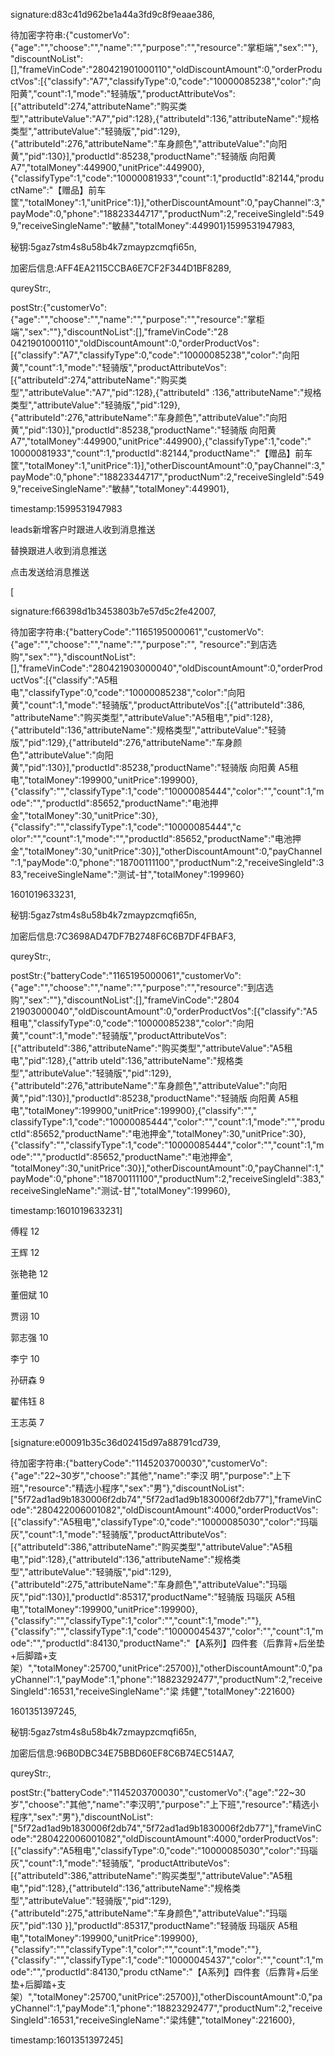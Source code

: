 

signature:d83c41d962be1a44a3fd9c8f9eaae386,

待加密字符串:{"customerVo":{"age":"","choose":"","name":"","purpose":"","resource":"掌柜端","sex":""},
"discountNoList":[],"frameVinCode":"280421901000110","oldDiscountAmount":0,"orderProductVos":[{"classify":"A7","classifyType":0,"code":"10000085238","color":"向阳黄","count":1,"mode":"轻骑版","productAttributeVos":[{"attributeId":274,"attributeName":"购买类型","attributeValue":"A7","pid":128},{"attributeId":136,"attributeName":"规格类型","attributeValue":"轻骑版","pid":129},{"attributeId":276,"attributeName":"车身颜色","attributeValue":"向阳黄","pid":130}],"productId":85238,"productName":"轻骑版 向阳黄 A7","totalMoney":449900,"unitPrice":449900},{"classifyType":1,"code":"10000081933","count":1,"productId":82144,"productName":"【赠品】前车筐","totalMoney":1,"unitPrice":1}],"otherDiscountAmount":0,"payChannel":3,"payMode":0,"phone":"18823344717","productNum":2,"receiveSingleId":5499,"receiveSingleName":"敏赫","totalMoney":449901}1599531947983,

秘钥:5gaz7stm4s8u58b4k7zmaypzcmqfi65n,

加密后信息:AFF4EA2115CCBA6E7CF2F344D1BF8289,

qureyStr:,

postStr:{"customerVo":{"age":"","choose":"","name":"","purpose":"","resource":"掌柜端","sex":""},"discountNoList":[],"frameVinCode":"28
0421901000110","oldDiscountAmount":0,"orderProductVos":[{"classify":"A7","classifyType":0,"code":"10000085238","color":"向阳黄","count":1,"mode":"轻骑版","productAttributeVos":[{"attributeId":274,"attributeName":"购买类型","attributeValue":"A7","pid":128},{"attributeId"
:136,"attributeName":"规格类型","attributeValue":"轻骑版","pid":129},{"attributeId":276,"attributeName":"车身颜色","attributeValue":"向阳黄","pid":130}],"productId":85238,"productName":"轻骑版 向阳黄 A7","totalMoney":449900,"unitPrice":449900},{"classifyType":1,"code":"
10000081933","count":1,"productId":82144,"productName":"【赠品】前车筐","totalMoney":1,"unitPrice":1}],"otherDiscountAmount":0,"payChannel":3,"payMode":0,"phone":"18823344717","productNum":2,"receiveSingleId":5499,"receiveSingleName":"敏赫","totalMoney":449901},

timestamp:1599531947983











leads新增客户时跟进人收到消息推送

替换跟进人收到消息推送

点击发送给消息推送







[

signature:f66398d1b3453803b7e57d5c2fe42007,

待加密字符串:{"batteryCode":"1165195000061","customerVo":{"age":"","choose":"","name":"","purpose":"",
"resource":"到店选购","sex":""},"discountNoList":[],"frameVinCode":"280421903000040","oldDiscountAmount":0,"orderProductVos":[{"classify":"A5租电","classifyType":0,"code":"10000085238","color":"向阳黄","count":1,"mode":"轻骑版","productAttributeVos":[{"attributeId":386,
"attributeName":"购买类型","attributeValue":"A5租电","pid":128},{"attributeId":136,"attributeName":"规格类型","attributeValue":"轻骑版","pid":129},{"attributeId":276,"attributeName":"车身颜色","attributeValue":"向阳黄","pid":130}],"productId":85238,"productName":"轻骑版
 向阳黄 A5租电","totalMoney":199900,"unitPrice":199900},{"classify":"","classifyType":1,"code":"10000085444","color":"","count":1,"mode":"","productId":85652,"productName":"电池押金","totalMoney":30,"unitPrice":30},{"classify":"","classifyType":1,"code":"10000085444","c
olor":"","count":1,"mode":"","productId":85652,"productName":"电池押金","totalMoney":30,"unitPrice":30}],"otherDiscountAmount":0,"payChannel":1,"payMode":0,"phone":"18700111100","productNum":2,"receiveSingleId":383,"receiveSingleName":"测试-甘","totalMoney":199960}

1601019633231,

秘钥:5gaz7stm4s8u58b4k7zmaypzcmqfi65n,

加密后信息:7C3698AD47DF7B2748F6C6B7DF4FBAF3,

qureyStr:,

postStr:{"batteryCode":"1165195000061","customerVo":{"age":"","choose":"","name":"","purpose":"","resource":"到店选购","sex":""},"discountNoList":[],"frameVinCode":"2804
21903000040","oldDiscountAmount":0,"orderProductVos":[{"classify":"A5租电","classifyType":0,"code":"10000085238","color":"向阳黄","count":1,"mode":"轻骑版","productAttributeVos":[{"attributeId":386,"attributeName":"购买类型","attributeValue":"A5租电","pid":128},{"attrib
uteId":136,"attributeName":"规格类型","attributeValue":"轻骑版","pid":129},{"attributeId":276,"attributeName":"车身颜色","attributeValue":"向阳黄","pid":130}],"productId":85238,"productName":"轻骑版 向阳黄 A5租电","totalMoney":199900,"unitPrice":199900},{"classify":"","
classifyType":1,"code":"10000085444","color":"","count":1,"mode":"","productId":85652,"productName":"电池押金","totalMoney":30,"unitPrice":30},{"classify":"","classifyType":1,"code":"10000085444","color":"","count":1,"mode":"","productId":85652,"productName":"电池押金",
"totalMoney":30,"unitPrice":30}],"otherDiscountAmount":0,"payChannel":1,"payMode":0,"phone":"18700111100","productNum":2,"receiveSingleId":383,"receiveSingleName":"测试-甘","totalMoney":199960},

timestamp:1601019633231]



傅程			12

王辉 			12

张艳艳		12

董佃斌			10

贾诩			10

郭志强			10

李宁				10

孙研森			9

翟伟钰			8

王志英		7



[signature:e00091b35c36d02415d97a88791cd739,

待加密字符串:{"batteryCode":"1145203700030","customerVo":{"age":"22~30岁","choose":"其他","name":"李汉
明","purpose":"上下班","resource":"精选小程序","sex":"男"},"discountNoList":["5f72ad1ad9b1830006f2db74","5f72ad1ad9b1830006f2db77"],"frameVinCode":"280422006001082","oldDiscountAmount":4000,"orderProductVos":[{"classify":"A5租电","classifyType":0,"code":"10000085030","color":"玛瑙灰","count":1,"mode":"轻骑版","productAttributeVos":[{"attributeId":386,"attributeName":"购买类型","attributeValue":"A5租电","pid":128},{"attributeId":136,"attributeName":"规格类型","attributeValue":"轻骑版","pid":129},{"attributeId":275,"attributeName":"车身颜色","attributeValue":"玛瑙灰","pid":130}],"productId":85317,"productName":"轻骑版 玛瑙灰 A5租电","totalMoney":199900,"unitPrice":199900},{"classify":"","classifyType":1,"color":"","count":1,"mode":""},{"classify":"","classifyType":1,"code":"10000045437","color":"","count":1,"mode":"","productId":84130,"productName":"【A系列】四件套（后靠背+后坐垫+后脚踏+支架）","totalMoney":25700,"unitPrice":25700}],"otherDiscountAmount":0,"payChannel":1,"payMode":1,"phone":"18823292477","productNum":2,"receiveSingleId":16531,"receiveSingleName":"梁
炜健","totalMoney":221600}

1601351397245,

秘钥:5gaz7stm4s8u58b4k7zmaypzcmqfi65n,

加密后信息:96B0DBC34E75BBD60EF8C6B74EC514A7,

qureyStr:,

postStr:{"batteryCode":"1145203700030","customerVo":{"age":"22~30岁","choose":"其他","name":"李汉明","purpose":"上下班","resource":"精选小
程序","sex":"男"},"discountNoList":["5f72ad1ad9b1830006f2db74","5f72ad1ad9b1830006f2db77"],"frameVinCode":"280422006001082","oldDiscountAmount":4000,"orderProductVos":[{"classify":"A5租电","classifyType":0,"code":"10000085030","color":"玛瑙灰","count":1,"mode":"轻骑版",
"productAttributeVos":[{"attributeId":386,"attributeName":"购买类型","attributeValue":"A5租电","pid":128},{"attributeId":136,"attributeName":"规格类型","attributeValue":"轻骑版","pid":129},{"attributeId":275,"attributeName":"车身颜色","attributeValue":"玛瑙灰","pid":130
}],"productId":85317,"productName":"轻骑版 玛瑙灰 A5租电","totalMoney":199900,"unitPrice":199900},{"classify":"","classifyType":1,"color":"","count":1,"mode":""},{"classify":"","classifyType":1,"code":"10000045437","color":"","count":1,"mode":"","productId":84130,"produ
ctName":"【A系列】四件套（后靠背+后坐垫+后脚踏+支架）","totalMoney":25700,"unitPrice":25700}],"otherDiscountAmount":0,"payChannel":1,"payMode":1,"phone":"18823292477","productNum":2,"receiveSingleId":16531,"receiveSingleName":"梁炜健","totalMoney":221600},

timestamp:1601351397245]